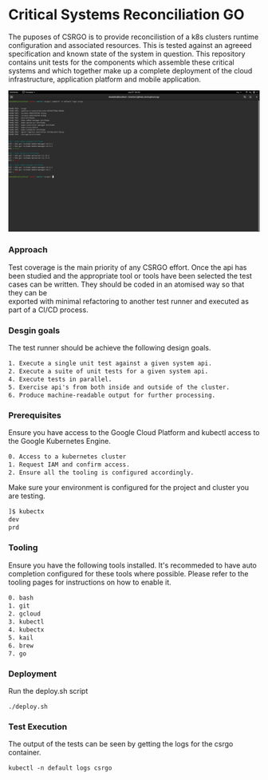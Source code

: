 # Critical Systems Reconciliation GO

The puposes of CSRGO is to provide reconcilistion of a k8s clusters runtime 
configuration and associated resources. This is tested against an agreeed
specification and known state of the system in question. This repository 
contains unit tests for the components which assemble these critical systems 
and which together make up a complete deployment of the cloud infrastructure, 
application platform and mobile application. 

![](images/csrgo.png)

### Approach
Test coverage is the main priority of any CSRGO effort. Once the api has been
studied and the appropriate tool or tools have been selected the test cases
can be written. They should be coded in an atomised way so that they can be  
exported with minimal refactoring to another test runner and executed as 
part of a CI/CD process.

### Desgin goals
The test runner should be achieve the following design goals.
```
1. Execute a single unit test against a given system api.
2. Execute a suite of unit tests for a given system api.
4. Execute tests in parallel.
5. Exercise api's from both inside and outside of the cluster.
6. Produce machine-readable output for further processing.
```

### Prerequisites
Ensure you have access to the Google Cloud Platform and kubectl access to the
Google Kubernetes Engine.
```
0. Access to a kubernetes cluster
1. Request IAM and confirm access.
2. Ensure all the tooling is configured accordingly.
```

Make sure your environment is configured for the project and cluster you are testing.
```
]$ kubectx
dev
prd
```

### Tooling
Ensure you have the following tools installed. It's recommeded to have auto 
completion configured for these tools where possible. Please refer to the 
tooling pages for instructions on how to enable it. 
```
0. bash
1. git
2. gcloud
3. kubectl
4. kubectx
5. kail
6. brew
7. go
```

### Deployment
Run the deploy.sh script
```
./deploy.sh
```

### Test Execution
The output of the tests can be seen by getting the logs for the csrgo container.
```
kubectl -n default logs csrgo
```
